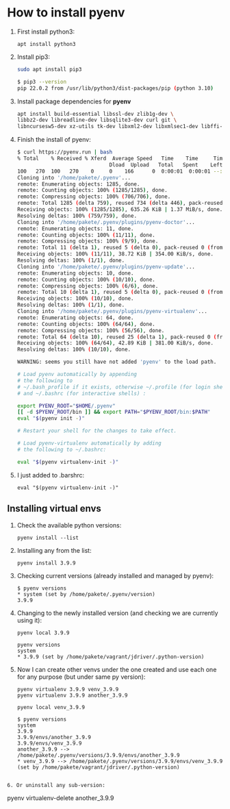 # How to install pyenv
  
1. First install python3:
   ```
   apt install python3
   ```
  
2. Install pip3:
   ```bash
   sudo apt install pip3  

   $ pip3 --version  
   pip 22.0.2 from /usr/lib/python3/dist-packages/pip (python 3.10)
   ```

3. Install package dependencies for **pyenv**  
   ```bash
   apt install build-essential libssl-dev zlib1g-dev \    
   libbz2-dev libreadline-dev libsqlite3-dev curl git \    
   libncursesw5-dev xz-utils tk-dev libxml2-dev libxmlsec1-dev libffi-dev liblzma-dev
   ```
  
4. Finish the install of pyenv:
   ```bash
   $ curl https://pyenv.run | bash
   % Total    % Received % Xferd  Average Speed   Time    Time     Time  Current
                                 Dload  Upload   Total   Spent    Left  Speed
   100   270  100   270    0     0    166      0  0:00:01  0:00:01 --:--:--   166
   Cloning into '/home/pakete/.pyenv'...
   remote: Enumerating objects: 1285, done.
   remote: Counting objects: 100% (1285/1285), done.
   remote: Compressing objects: 100% (706/706), done.
   remote: Total 1285 (delta 759), reused 734 (delta 446), pack-reused 0 (from 0)
   Receiving objects: 100% (1285/1285), 635.26 KiB | 1.37 MiB/s, done.
   Resolving deltas: 100% (759/759), done.
   Cloning into '/home/pakete/.pyenv/plugins/pyenv-doctor'...
   remote: Enumerating objects: 11, done.
   remote: Counting objects: 100% (11/11), done.
   remote: Compressing objects: 100% (9/9), done.
   remote: Total 11 (delta 1), reused 5 (delta 0), pack-reused 0 (from 0)
   Receiving objects: 100% (11/11), 38.72 KiB | 354.00 KiB/s, done.
   Resolving deltas: 100% (1/1), done.
   Cloning into '/home/pakete/.pyenv/plugins/pyenv-update'...
   remote: Enumerating objects: 10, done.
   remote: Counting objects: 100% (10/10), done.
   remote: Compressing objects: 100% (6/6), done.
   remote: Total 10 (delta 1), reused 5 (delta 0), pack-reused 0 (from 0)
   Receiving objects: 100% (10/10), done.
   Resolving deltas: 100% (1/1), done.
   Cloning into '/home/pakete/.pyenv/plugins/pyenv-virtualenv'...
   remote: Enumerating objects: 64, done.
   remote: Counting objects: 100% (64/64), done.
   remote: Compressing objects: 100% (56/56), done.
   remote: Total 64 (delta 10), reused 25 (delta 1), pack-reused 0 (from 0)
   Receiving objects: 100% (64/64), 42.89 KiB | 381.00 KiB/s, done.
   Resolving deltas: 100% (10/10), done.

   WARNING: seems you still have not added 'pyenv' to the load path.

   # Load pyenv automatically by appending
   # the following to 
   # ~/.bash_profile if it exists, otherwise ~/.profile (for login shells)
   # and ~/.bashrc (for interactive shells) :

   export PYENV_ROOT="$HOME/.pyenv"
   [[ -d $PYENV_ROOT/bin ]] && export PATH="$PYENV_ROOT/bin:$PATH"
   eval "$(pyenv init -)"

   # Restart your shell for the changes to take effect.

   # Load pyenv-virtualenv automatically by adding
   # the following to ~/.bashrc:

   eval "$(pyenv virtualenv-init -)"
   ```

5. I just added to .barshrc:
   ```
   eval "$(pyenv virtualenv-init -)"
   ```

## Installing virtual envs
1. Check the available python versions:
   ```
   pyenv install --list  
   ```
  
2. Installing any from the list:
   ```
   pyenv install 3.9.9  
   ```
  
3. Checking current versions (already installed and managed by pyenv):
   ```
   $ pyenv versions  
   * system (set by /home/pakete/.pyenv/version)  
   3.9.9  
   ```
  
4. Changing to the newly installed version (and checking we are currently using it):
   ```
   pyenv local 3.9.9  
   ```
  
   ```
   pyenv versions  
   system  
   * 3.9.9 (set by /home/pakete/vagrant/jdriver/.python-version)
   ```
  
5. Now I can create other venvs under the one created and use each one for any purpose (but under same py version):
   ```
   pyenv virtualenv 3.9.9 venv_3.9.9  
   pyenv virtualenv 3.9.9 another_3.9.9  
   ```
  
   ```
   pyenv local venv_3.9.9  
  
   $ pyenv versions  
   system  
   3.9.9  
   3.9.9/envs/another_3.9.9  
   3.9.9/envs/venv_3.9.9  
   another_3.9.9 --> /home/pakete/.pyenv/versions/3.9.9/envs/another_3.9.9  
   * venv_3.9.9 --> /home/pakete/.pyenv/versions/3.9.9/envs/venv_3.9.9 (set by /home/pakete/vagrant/jdriver/.python-version)
```
  
6. Or uninstall any sub-version:
   ```
   pyenv virtualenv-delete another_3.9.9
   ```
